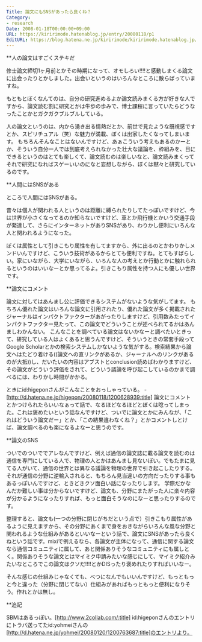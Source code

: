 ```yaml
---
Title: 論文にもSNSがあったら良くね？
Category:
- research
Date: 2008-01-18T00:00:00+09:00
URL: https://kiririmode.hatenablog.jp/entry/20080118/p1
EditURL: https://blog.hatena.ne.jp/kiririmode/kiririmode.hatenablog.jp/atom/entry/8454420450078215659
---
```



**人の論文はすごくステキだ

修士論文締切1ヶ月前とかその時期になって、オモしろい!!!!と感動しまくる論文に出会ったりとかしました。出会いというのはいろんなところに散らばっていますね。


もともとぼくなんてのは、自分の研究進めるよか論文読みまくる方が好きな人ですから、論文読む割に研究とかは牛歩の歩みで、博士課程に言っていたらどうなったことかとガクガクブルブルしている。


人の論文というのは、内から湧き出る情熱だとか、前世で見たような既視感ですとか、スピリチュアル（笑）な魅力が満載、ぼくは出家したくなってしまいます。
もちろんそんなことはないんですけど、あぁこういう考えもあるのかーとか、そういう自分一人では到底考えられなかった壮大な議論を、枠組みを、目にできるというのはとても楽しくて、論文読むのは楽しいなと、論文読みまくってそれで研究になればスゲーいいのになと妄想しながら、ぼくは黙々と研究しているのです。

**人間にはSNSがある

ところで人間にはSNSがある。


昔々は個人が関われる人というのは距離に縛られたりしてたっぽいですけど、今は世界が小さくなってるのか知らないですけど、車とか飛行機とかいう交通手段が発達して、さらにインターネットがありSNSがあり、わりかし便利にいろんな人と関われるようになった。


ぼくは属性として引きこもり属性を有してますから、外に出るのとかわりかしメンドいんですけど、こういう技術があるからとても便利ですね。とてもすばらしい。家にいながら、大学にいながら、いろんな人の考えとか行動とかに触れられるというのはいいなーとか思ってるよ。引きこもり属性を持つ人にも優しい世界です。

**論文にコメント

論文に対してはあんまし公に評価できるシステムがないような気がしてます。
もちろん優れた論文はいろんな論文に引用されたり、優れた論文が多く掲載されたジャーナルはインパクトファクターがあがったりしますけど、引用数みたってインパクトファクター見たって、この論文でどういうことが述べられてるかはあんましわかんない。
こんなことを調べている論文はないかなーと調べたいときって、研究している人はよくあると思うんですけど、そういうときの常套手段ってGoogle Scholarとかの検索システムしかないような気がする。検索結果から論文へはたどり着ける((論文への直リンクがあるか、ジャーナルへのリンクがあるのが大抵))し、だいたいの内容はアブストとconclusion読めばわかりますけど、その論文がどういう評価をされて、どういう議論を呼び起こしているのかまで調べるには、わりかし時間がかかる。


ときにid:higeponさんがこんなことをおっしゃっている。
-[http://d.hatena.ne.jp/higepon/20080118/1200628939:title]
論文にコメントとかつけられたらいいなぁって話で、なるほどなるほどとぼくは唸ってしまった。これは褒めたいという話なんですけど、ついでに論文とかにみんなが、「これはどういう論文だー」とか、「この結果違わなくね？」とかコメントしとけば、論文調べるのも楽になるよなーと思うのです。


**論文のSNS

ついでのついででアレなんですけど、例えば通信の論文誌に載る論文を読むのは通信を専門にしている人で、物理の人とかはあんまし見ないぽい。でもたまに見てる人がいて、通信の世界とは異なる議論を物理の世界で引き起こしたりする。それが通信の分野に逆輸入されると、もちろん見当違いの方向だったりする事もあるっぽいんですけど、ときどきクソ面白い話になったりします。
学際だかなんだか難しい事は分からないですけど、論文も、分野にまたがった人に楽々内容が分かるようになったりすれば、もっと面白そうなのになーと思ったりするのです。


整理すると、論文も(一つの分野に閉じがちだという点で）引きこもり属性があるように見えますから、その分野にあくまで身をおきながらいろんな風な分野と関われるような仕組みがあるといいなーという話で、論文にSNSがあったら良くねという話です。mixiで例えるなら、各論文が主体になって、通信に関する論文なら通信コミュニティに属して、あと関係ありそうなコミュニティにも属しとく。関係ありそうな論文とはマイミク申請みたいな感じにして、マイミク紹介みたいなところでこの論文はクソだ!!!!とかDISったり褒めれたりすればいいなー。


そんな感じの仕組みじゃなくても、べつになんでもいいんですけど、もっともっと今と違った（分野に閉じてない）仕組みがあればもっともっと便利になりそう。作れとかは無し。

**追記

SBMはあるっぽい。[http://www.2collab.com/:title]
id:higeponさんのエントリにトラバ送ってたid:yohmeiさんの[http://d.hatena.ne.jp/yohmei/20080120/1200763687:title]のエントリより。

